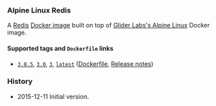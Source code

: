 ### Alpine Linux Redis

A [Redis][redis] [Docker image][alpine_redis] built on top of [Glider Labs's Alpine Linux][gliderlabs_alpine] Docker image.


#### Supported tags and `Dockerfile` links

* [`3.0.5`][dockerfile_3_0_5], [`3.0`][dockerfile_3_0_5], [`3`][dockerfile_3_0_5], [`latest`][dockerfile_3_0_5] ([Dockerfile][dockerfile_3_0_5], [Release notes][redis_changes])


### History

- 2015-12-11 Initial version.

[alpine_redis]:      https://hub.docker.com/r/sickp/alpine-redis/
[gliderlabs_alpine]: https://hub.docker.com/r/gliderlabs/alpine/
[dockerfile_3_0_5]:  https://github.com/sickp/docker-alpine-redis/tree/master/versions/3.0.5/Dockerfile
[redis]:             http://redis.io/
[redis_changes]:     https://raw.githubusercontent.com/antirez/redis/3.0/00-RELEASENOTES
